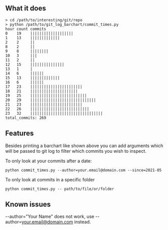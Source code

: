 ## What it does

    > cd /path/to/interesting/git/repo
    > python /path/to/git_log_barchart/commit_times.py
    hour count commits
    0    19    |||||||||||||||||||
    1    13    |||||||||||||
    2    2     ||
    8    2     ||
    9    8     ||||||||
    10   3     |||
    11   2     ||
    12   15    |||||||||||||||
    13   1     |
    14   6     ||||||
    15   13    |||||||||||||
    16   6     ||||||
    17   23    |||||||||||||||||||||||
    18   21    |||||||||||||||||||||
    19   25    |||||||||||||||||||||||||
    20   29    |||||||||||||||||||||||||||||
    21   23    |||||||||||||||||||||||
    22   26    ||||||||||||||||||||||||||
    23   32    ||||||||||||||||||||||||||||||||
    total_commits: 269


## Features

Besides printing a barchart like shown above you can add arguments which will be passed to git log to filter which commits you wish to inspect.

To only look at your commits after a date:

    python commit_times.py --author=your.email@domain.com --since=2021-05

To only look at commits in a specific folder

    python commit_times.py -- path/to/file/or/folder


## Known issues

--author="Your Name" does not work, use --author=your.email@domain.com instead.